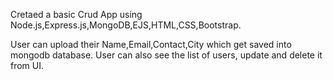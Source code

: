 Cretaed a basic Crud App using Node.js,Express.js,MongoDB,EJS,HTML,CSS,Bootstrap.

User can upload their Name,Email,Contact,City which get saved into mongodb database. User can also see the list of users, update and delete it from UI.
